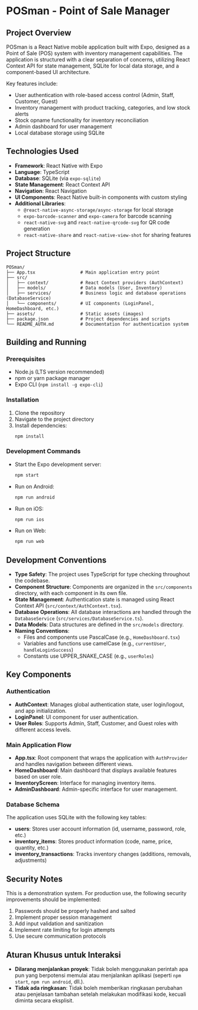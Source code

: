 # POSman - Point of Sale Manager

## Project Overview

POSman is a React Native mobile application built with Expo, designed as a Point of Sale (POS) system with inventory management capabilities. The application is structured with a clear separation of concerns, utilizing React Context API for state management, SQLite for local data storage, and a component-based UI architecture.

Key features include:
- User authentication with role-based access control (Admin, Staff, Customer, Guest)
- Inventory management with product tracking, categories, and low stock alerts
- Stock opname functionality for inventory reconciliation
- Admin dashboard for user management
- Local database storage using SQLite

## Technologies Used

- **Framework**: React Native with Expo
- **Language**: TypeScript
- **Database**: SQLite (via `expo-sqlite`)
- **State Management**: React Context API
- **Navigation**: React Navigation
- **UI Components**: React Native built-in components with custom styling
- **Additional Libraries**:
  - `@react-native-async-storage/async-storage` for local storage
  - `expo-barcode-scanner` and `expo-camera` for barcode scanning
  - `react-native-svg` and `react-native-qrcode-svg` for QR code generation
  - `react-native-share` and `react-native-view-shot` for sharing features

## Project Structure

```
POSman/
├── App.tsx                 # Main application entry point
├── src/
│   ├── context/            # React Context providers (AuthContext)
│   ├── models/             # Data models (User, Inventory)
│   ├── services/           # Business logic and database operations (DatabaseService)
│   └── components/         # UI components (LoginPanel, HomeDashboard, etc.)
├── assets/                 # Static assets (images)
├── package.json            # Project dependencies and scripts
└── README_AUTH.md          # Documentation for authentication system
```

## Building and Running

### Prerequisites

- Node.js (LTS version recommended)
- npm or yarn package manager
- Expo CLI (`npm install -g expo-cli`)

### Installation

1. Clone the repository
2. Navigate to the project directory
3. Install dependencies:
   ```bash
   npm install
   ```

### Development Commands

- Start the Expo development server:
  ```bash
  npm start
  ```
- Run on Android:
  ```bash
  npm run android
  ```
- Run on iOS:
  ```bash
  npm run ios
  ```
- Run on Web:
  ```bash
  npm run web
  ```

## Development Conventions

- **Type Safety**: The project uses TypeScript for type checking throughout the codebase.
- **Component Structure**: Components are organized in the `src/components` directory, with each component in its own file.
- **State Management**: Authentication state is managed using React Context API (`src/context/AuthContext.tsx`).
- **Database Operations**: All database interactions are handled through the `DatabaseService` (`src/services/DatabaseService.ts`).
- **Data Models**: Data structures are defined in the `src/models` directory.
- **Naming Conventions**: 
  - Files and components use PascalCase (e.g., `HomeDashboard.tsx`)
  - Variables and functions use camelCase (e.g., `currentUser`, `handleLoginSuccess`)
  - Constants use UPPER_SNAKE_CASE (e.g., `userRoles`)

## Key Components

### Authentication

- **AuthContext**: Manages global authentication state, user login/logout, and app initialization.
- **LoginPanel**: UI component for user authentication.
- **User Roles**: Supports Admin, Staff, Customer, and Guest roles with different access levels.

### Main Application Flow

- **App.tsx**: Root component that wraps the application with `AuthProvider` and handles navigation between different views.
- **HomeDashboard**: Main dashboard that displays available features based on user role.
- **InventoryScreen**: Interface for managing inventory items.
- **AdminDashboard**: Admin-specific interface for user management.

### Database Schema

The application uses SQLite with the following key tables:
- **users**: Stores user account information (id, username, password, role, etc.)
- **inventory_items**: Stores product information (code, name, price, quantity, etc.)
- **inventory_transactions**: Tracks inventory changes (additions, removals, adjustments)

## Security Notes

This is a demonstration system. For production use, the following security improvements should be implemented:
1. Passwords should be properly hashed and salted
2. Implement proper session management
3. Add input validation and sanitization
4. Implement rate limiting for login attempts
5. Use secure communication protocols

## Aturan Khusus untuk Interaksi

- **Dilarang menjalankan proyek**: Tidak boleh menggunakan perintah apa pun yang berpotensi memulai atau menjalankan aplikasi (seperti `npm start`, `npm run android`, dll.).
- **Tidak ada ringkasan**: Tidak boleh memberikan ringkasan perubahan atau penjelasan tambahan setelah melakukan modifikasi kode, kecuali diminta secara eksplisit.